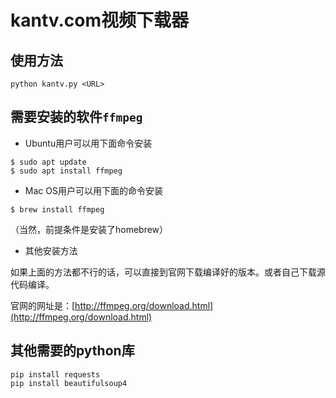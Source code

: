 # kantv.com视频下载器

## 使用方法

```
python kantv.py <URL>
```

## 需要安装的软件`ffmpeg`

* Ubuntu用户可以用下面命令安装

```
$ sudo apt update
$ sudo apt install ffmpeg
```

* Mac OS用户可以用下面的命令安装

```
$ brew install ffmpeg
```

（当然，前提条件是安装了homebrew）

* 其他安装方法

如果上面的方法都不行的话，可以直接到官网下载编译好的版本。或者自己下载源代码编译。

官网的网址是：[http://ffmpeg.org/download.html](http://ffmpeg.org/download.html)


## 其他需要的python库

```
pip install requests
pip install beautifulsoup4
```

